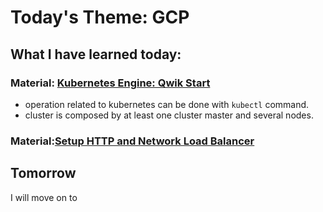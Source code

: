 # Today's Theme: GCP

## What I have learned today:
### Material: [Kubernetes Engine: Qwik Start](https://google.qwiklabs.com/focuses/878?parent=catalog)
- operation related to kubernetes can be done with `kubectl` command.
- cluster is composed by at least one cluster master and several nodes.

### Material:[Setup HTTP and Network Load Balancer](https://google.qwiklabs.com/focuses/558?parent=catalog)

## Tomorrow
I will move on to []()
